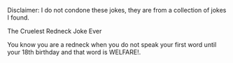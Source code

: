 Disclaimer: I do not condone these jokes, they are from a collection of jokes I found.

The Cruelest Redneck Joke Ever

You know you are a redneck when you do not speak your first word until your 18th birthday and that word is WELFARE!.

